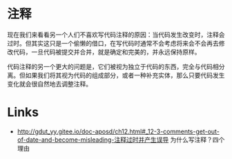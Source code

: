 # 注释

现在我们来看看另一个人们不喜欢写代码注释的原因：当代码发生改变时，注释会过时。但其实这只是一个偷懒的借口，在写代码时通常不会考虑将来会不会再去修改代码，一旦代码被提交并合并，就是确定和完美的，并永远保持原样。

代码注释的另一个更大的问题是，它们被视为独立于代码的东西，完全与代码相分离。但如果我们将其视为代码的组成部分，或者一种补充实体，那么只要代码发生变化就会很自然地去调整注释。

# Links

- http://gdut_yy.gitee.io/doc-aposd/ch12.html#_12-3-comments-get-out-of-date-and-become-misleading-注释过时并产生误导 为什么写注释？四个理由
